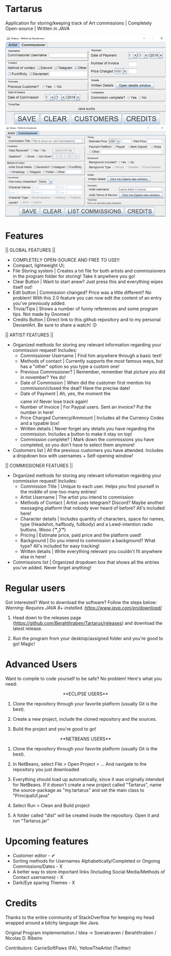 # Tartarus

Application for storing/keeping track of Art commissions | Completely Open-source | Written in JAVA


<img aligning = center src="https://github.com/Berahthraben/Tartarus/blob/master/readmeAssets/Tartarus3.PNG">
<img aligning = center src="https://github.com/Berahthraben/Tartarus/blob/master/readmeAssets/Tartarus2.PNG">


# Features
|| GLOBAL FEATURES ||

- COMPLETELY OPEN-SOURCE AND FREE TO USE!!
- Compact, lightweight UI;
- File Storing system | Creates a txt file for both artists and commissioners in the program folder for storing! Take it anywhere you go!
- Clear Button | Want to start anew? Just press this and everything wipes itself out!
- Edit button | Commission changed? Price was a little different? No problem! With this 2.0 feature you can now edit the content of an entry you've previously added.
- Trivia/Tips | Shows a number of funny references and some program tips. Not made by Gnomes!
- Credits Button | Direct link to this github repository and to my personal DeviantArt. Be sure to share a watch! :D

|| ARTIST FEATURES ||

- Organized methods for storing any relevant information regarding your commission request! Includes:
  - Commissioner Username | Find him anywhere through a basic text!
  - Methods of contact | Currently supports the most famous ways, but has a "other" option so you type a custom one!
  - Previous Commissioner? | Remember, remember that picture you did in november? Yes do!
  - Date of Commission | When did the customer first mention his commission/closed the deal? Have the precise date!
  - Date of Payment | Ah, yes, the moment the $$$$ came in! Never lose track again!
  - Number of Invoice | For Paypal users. Sent an invoice? Put the number in here!
  - Price Charged Currency/Ammount | Includes all the Currency Codes and a typable box!
  - Written details | Never forget any details you have regarding the commission. Includes a button to make it stay on top!
  - Commission complete? | Mark down the commissions you have completed, so you don't have to select them anymore!
- Customers list | All the previous customers you have attended. Includes a dropdown box with usernames + Self-opening window!

|| COMMISSIONER FEATURES ||

- Organized methods for storing any relevant information regarding your commission request! Includes:
  - Commission Title | Unique to each user. Helps you find yourself in the middle of one-too-many entries!
  - Artist Username | The artist you intend to commission
  - Methods of Contact | Artist uses telegram? Discord? Maybe another messaging platform that nobody ever heard of before? All's included here!
  - Character details | Includes quantity of characters, space for names, type (Headshot, halfbody, fullbody) and a Lewd-intention radio buttons. Wooo ( ͡° ͜ʖ ͡°)
  - Pricing | Estimate price, paid price and the platform used!
  - Background | Do you intend to commission a background? What type? All's included for easy tracking!
  - Written details | Write everything relevant you couldn't fit anywhere else in here!
- Commissions list | Organized dropdown box that shows all the entries you've added. Never forget anything!

# Regular users
Got interested? Want to download the software? Follow the steps below:
*Warning: Requires JAVA 8+ installed. https://www.java.com/en/download/*

1. Head down to the releases page (https://github.com/Berahthraben/Tartarus/releases) and download the latest release. 

2. Run the program from your desktop/assigned folder and you're good to go! Magic!


# Advanced Users
Want to compile to code yourself to be safe? No problem! Here's what you need:
<p align="center">**ECLIPSE USERS**</p>

1. Clone the repository through your favorite platform (usually Git is the best).

2. Create a new project, include the cloned repository and the sources.

3. Build the project and you're good to go!

<p align="center">**NETBEANS USERS**</p>

1. Clone the repository through your favorite platform (usually Git is the best).

2. In NetBeans, select File > Open Project > ... And navigate to the repository you just downloaded

3. Everything should load up automatically, since it was originally intended for NetBeans. If it doesn't create a new project called "Tartarus", name the source-package as "my.tartarus" and set the main class to "PrincipalUI.java"

4. Select Run > Clean and Build project

5. A folder called "dist" will be created inside the repository. Open it and run "Tartarus.jar"

# Upcoming features

- Customer editor - ✔
- Sorting methods for Usernames Alphabetically/Completed or Ongoing Commissions/Dates - X
- A better way to store important links (Including Social Media/Methods of Contact usernames) - X
- Dark/Eye sparing Themes - X

# Credits

Thanks to the entire community of StackOverflow for keeping my head wrapped around a bitchy language like Java.

Original Program implementation / Idea -> Soerakraven / Berahthraben / Nicolas D. Ribeiro

Contributors: CarrieSoftPaws (FA), YellowTheArtist (Twitter)
